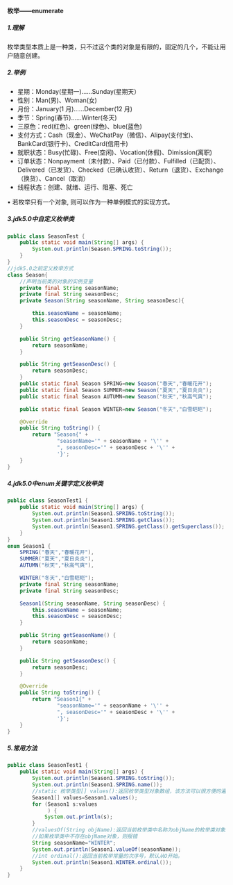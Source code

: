 #### 枚举——enumerate

##### 1.理解

枚举类型本质上是一种类，只不过这个类的对象是有限的，固定的几个，不能让用户随意创建。

##### 2.举例

- 星期：Monday(星期一)......Sunday(星期天）
- 性别：Man(男)、Woman(女)  
- 月份：January(1 月)......December(12 月) 
- 季节：Spring(春节)......Winter(冬天)
- 三原色：red(红色)、green(绿色)、blue(蓝色) 
- 支付方式：Cash（现金）、WeChatPay（微信）、Alipay(支付宝)、 BankCard(银行卡)、CreditCard(信用卡) 
- 就职状态：Busy(忙碌)、Free(空闲)、Vocation(休假)、Dimission(离职) 
-  订单状态：Nonpayment（未付款）、Paid（已付款）、Fulfilled（已配货）、 Delivered（已发货）、Checked（已确认收货）、Return（退货）、Exchange （换货）、Cancel（取消）
-  线程状态：创建、就绪、运行、阻塞、死亡 

• 若枚举只有一个对象, 则可以作为一种单例模式的实现方式。

##### 3.jdk5.0中自定义枚举类

```java
public class SeasonTest {
    public static void main(String[] args) {
        System.out.println(Season.SPRING.toString());
    }
}
//jdk5.0之前定义枚举方式
class Season{
    //声明当前类的对象的实例变量
    private final String seasonName;
    private final String seasonDesc;
    private Season(String seasonName, String seasonDesc){

        this.seasonName = seasonName;
        this.seasonDesc = seasonDesc;
    }

    public String getSeasonName() {
        return seasonName;
    }

    public String getSeasonDesc() {
        return seasonDesc;
    }
    public static final Season SPRING=new Season("春天","春暖花开");
    public static final Season SUMMER=new Season("夏天","夏日炎炎");
    public static final Season AUTUMN=new Season("秋天","秋高气爽");

    public static final Season WINTER=new Season("冬天","白雪皑皑");

    @Override
    public String toString() {
        return "Season{" +
                "seasonName='" + seasonName + '\'' +
                ", seasonDesc='" + seasonDesc + '\'' +
                '}';
    }
}
```

##### 4.jdk5.0中enum关键字定义枚举类

```java
public class SeasonTest1 {
    public static void main(String[] args) {
        System.out.println(Season1.SPRING.toString());
        System.out.println(Season1.SPRING.getClass());
        System.out.println(Season1.SPRING.getClass().getSuperclass());
    }
}
enum Season1 {
    SPRING("春天","春暖花开"),
    SUMMER("夏天","夏日炎炎"),
    AUTUMN("秋天","秋高气爽"),

    WINTER("冬天","白雪皑皑");
    private final String seasonName;
    private final String seasonDesc;

    Season1(String seasonName, String seasonDesc) {
        this.seasonName = seasonName;
        this.seasonDesc = seasonDesc;
    }

    public String getSeasonName() {
        return seasonName;
    }

    public String getSeasonDesc() {
        return seasonDesc;
    }

    @Override
    public String toString() {
        return "Season1{" +
                "seasonName='" + seasonName + '\'' +
                ", seasonDesc='" + seasonDesc + '\'' +
                '}';
    }
}
```

##### 5.常用方法

```java
public class SeasonTest1 {
    public static void main(String[] args) {
        System.out.println(Season1.SPRING.toString());
        System.out.println(Season1.SPRING.name());
        //static 枚举类型[] values():返回枚举类型对象数组，该方法可以很方便的遍历枚举类型的所有枚举值。静态方法
        Season1[] values=Season1.values();
        for (Season1 s:values
             ) {
            System.out.println(s);
        }
        //valuesOf(String objName):返回当前枚举类中名称为objName的枚举类对象。
        //如果枚举类中不存在objName对象，则报错
        String seasonName="WINTER";
        System.out.println(Season1.valueOf(seasonName));
        //int ordinal():返回当前枚举常量的次序号，默认从O开始。
        System.out.println(Season1.WINTER.ordinal());
    }
}
```